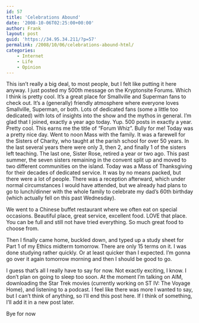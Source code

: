 ```yaml
---
id: 57
title: 'Celebrations Abound'
date: '2008-10-06T02:25:00+00:00'
author: Frank
layout: post
guid: 'https://34.95.34.211/?p=57'
permalink: /2008/10/06/celebrations-abound-html/
categories:
    - Internet
    - Life
    - Opinion
---
```


This isn’t really a big deal, to most people, but I felt like putting it here anyway. I just posted my 500th message on the Kryptonsite Forums. Which I think is pretty cool. It’s a great place for Smallville and Superman fans to check out. It’s a (generally) friendly atmosphere where everyone loves Smallville, Superman, or both. Lots of dedicated fans (some a little too dedicated) with lots of insights into the show and the mythos in general. I’m glad that I joined, exactly a year ago today. Yup. 500 posts in exactly a year. Pretty cool. This earns me the title of “Forum Whiz”. Bully for me! Today was a pretty nice day. Went to noon Mass with the family. It was a farewell for the Sisters of Charity, who taught at the parish school for over 50 years. In the last several years there were only 3, then 2, and finally 1 of the sisters left teaching. The last one, Sister Rose, retired a year or two ago. This past summer, the seven sisters remaining in the convent split up and moved to two different communities on the island. Today was a Mass of Thanksgiving for their decades of dedicated service. It was by no means packed, but there were a lot of people. There was a reception afterward, which under normal circumstances I would have attended, but we already had plans to go to lunch/dinner with the whole family to celebrate my dad’s 60th birthday (which actually fell on this past Wednesday).

We went to a Chinese buffet restaurant where we often eat on special occasions. Beautiful place, great service, excellent food. LOVE that place. You can be full and still not have tried everything. So much great food to choose from.

Then I finally came home, buckled down, and typed up a study sheet for Part 1 of my Ethics midterm tomorrow. There are only 15 terms on it. I was done studying rather quickly. Or at least quicker than I expected. I’m gonna go over it again tomorrow morning and then I should be good to go.

I guess that’s all I really have to say for now. Not exactly exciting, I know. I don’t plan on going to sleep too soon. At the moment I’m talking on AIM, downloading the Star Trek movies (currently working on ST IV: The Voyage Home), and listening to a podcast. I feel like there was more I wanted to say, but I can’t think of anything, so I’ll end this post here. If I think of something, I’ll add it in a new post later.

Bye for now 